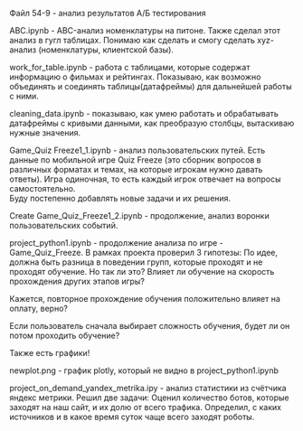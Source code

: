 Файл 54-9 - анализ результатов А/Б тестирования


ABC.ipynb - ABC-анализ номенклатуры на питоне. Также сделал этот анализ в гугл таблицах. Понимаю как сделать и смогу сделать xyz-анализ (номенклатуры, клиентской базы).


work_for_table.ipynb - работа с таблицами, которые содержат информацию о фильмах и рейтингах. Показываю, как возможно объединять и соединять таблицы(датафреймы) для дальнейшей работы с ними.


cleaning_data.ipynb - показываю, как умею работать и обрабатывать датафреймы с кривыми данными, как преобразую столбцы, вытаскиваю нужные значения.


Game_Quiz Freeze1_1.ipynb - анализ пользовательских путей. Есть данные по мобильной игре Quiz Freeze (это сборник вопросов в различных форматах и темах, на которые игрокам нужно давать ответы). 
Игра одиночная, то есть каждый игрок отвечает на вопросы самостоятельно.                                                                                        
Буду постепенно добавлять новые задачи и их решения.

Create Game_Quiz_Freeze1_2.ipynb - продолжение, анализ воронки пользовательских событий.

project_python1.ipynb - продолжение анализа по игре - Game_Quiz_Freeze. В рамках проекта проверил 3 гипотезы: По идее, должна быть разница в поведении групп, которые проходят и не проходят обучение. Но так ли это? Влияет ли обучение на скорость прохождения других этапов игры?

Кажется, повторное прохождение обучения положительно влияет на оплату, верно?

Если пользователь сначала выбирает сложность обучения, будет ли он потом проходить обучение?

Также есть графики!

newplot.png - график plotly, который не видно в project_python1.ipynb

project_on_demand_yandex_metrika.ipy - анализ статистики из счётчика яндекс метрики. Решил две задачи:
Оценил количество ботов, которые заходят на наш сайт, и их долю от всего трафика.
Определил, с каких источников и в какое время суток чаще всего заходят роботы.

